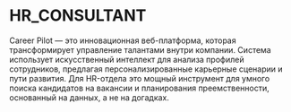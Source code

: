 # HR_CONSULTANT
Career Pilot — это инновационная веб-платформа, которая трансформирует управление талантами внутри компании. Система использует искусственный интеллект для анализа профилей сотрудников, предлагая персонализированные карьерные сценарии и пути развития. Для HR-отдела это мощный инструмент для умного поиска кандидатов на вакансии и планирования преемственности, основанный на данных, а не на догадках.